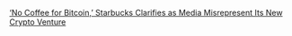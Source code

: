 [‘No Coffee for Bitcoin,’ Starbucks Clarifies as Media Misrepresent Its New Crypto Venture](https://cointelegraph.com/news/no-coffee-for-bitcoin-starbucks-clarifies-as-media-misrepresent-its-new-crypto-venture)